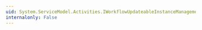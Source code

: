 ```yaml
---
uid: System.ServiceModel.Activities.IWorkflowUpdateableInstanceManagement.BeginUpdate(System.Guid,System.Activities.WorkflowIdentity,System.AsyncCallback,System.Object)
internalonly: False
---
```


